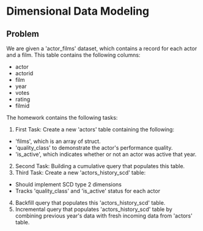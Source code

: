 # Dimensional Data Modeling

## Problem
We are given a 'actor_films' dataset, which contains a record for each actor and a film.
This table contains the following columns:
- actor
- actorid
- film
- year
- votes
- rating
- filmid

The homework contains the following tasks:
1. First Task: Create a new 'actors' table containing the following:
- 'films', which is an array of struct.
- 'quality_class' to demonstrate the actor's performance quality.
- 'is_active', which indicates whether or not an actor was active that year.
2. Second Task: Building a cumulative query that populates this table.
3. Third Task: Create a new 'actors_history_scd' table:
- Should implement SCD type 2 dimensions
- Tracks 'quality_class' and 'is_active' status for each actor
4. Backfill query that populates this 'actors_history_scd' table.
5. Incremental query that populates 'actors_history_scd' table by combining previous year's data with fresh incoming data from 'actors' table.
